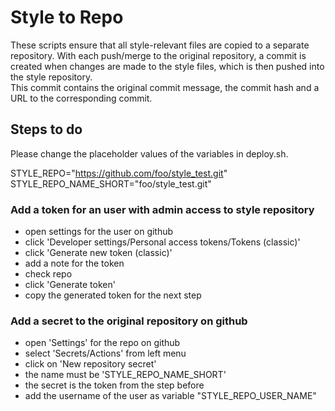 # Style to Repo

These scripts ensure that all style-relevant files are copied to a separate repository.
With each push/merge to the original repository, a commit is created when changes are 
made to the style files, which is then pushed into the style repository.  
This commit contains the original commit message, the commit hash and a URL to the corresponding commit.

## Steps to do

Please change the placeholder values of the variables in deploy.sh.

STYLE_REPO="https://github.com/foo/style_test.git"
STYLE_REPO_NAME_SHORT="foo/style_test.git"  

### Add a token for an user with admin access to style repository

- open settings for the user on github
- click 'Developer settings/Personal access tokens/Tokens (classic)'
- click 'Generate new token (classic)'
- add a note for the token
- check repo
- click 'Generate token'
- copy the generated token for the next step

### Add a secret to the original repository on github

- open 'Settings' for the repo on github
- select 'Secrets/Actions' from left menu
- click on 'New repository secret'
- the name must be 'STYLE_REPO_NAME_SHORT'
- the secret is the token from the step before
- add the username of the user as variable "STYLE_REPO_USER_NAME"
